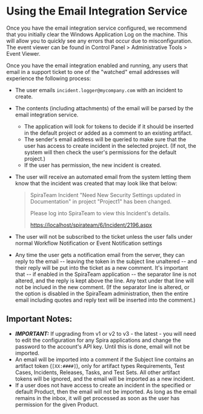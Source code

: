 
# Using the Email Integration Service

Once you have the email integration service configured, we recommend that you initially clear the Windows Application Log on the machine. This will allow you to quickly see any errors that occur due to misconfiguration. The event viewer can be found in Control Panel > Administrative Tools > Event Viewer.

Once you have the email integration enabled and running, any users that email in a support ticket to one of the "watched" email addresses will experience the following process:

- The user emails `incident.logger@mycompany.com` with an incident to create.
- The contents (including attachments) of the email will be parsed by the email integration service.

    * The application will look for tokens to decide if it should be inserted in the default project or added as a comment to an existing artifact.
    * The sender's email address will be queried to make sure that the user has access to create incident in the selected project. (If not, the system will then check the user's permissions for the default project.)
    * If the user has permission, the new incident is created.

- The user will receive an automated email from the system letting them know that the incident was created that may look like that below:

    > SpiraTeam
    > Incident "Need New Security Settings updated in
    > Documentation" in project "Project1" has been changed.
    >
    > Please log into SpiraTeam to view this Incident's details.
    > 
    > <https://localhost/spirateam/6/Incident/2196.aspx>

- The user will not be subscribed to the ticket unless the user falls under normal Workflow Notification or Event Notification settings
- Any time the user gets a notification email from the server, they can reply to the email -- leaving the token in the subject line unaltered -- and their reply will be put into the ticket as a new comment. It's important that -- if enabled in the SpiraTeam application -- the separator line is not altered, and the reply is kept above the line. Any text under that line will not be inclued in the new comment. (If the separator line is altered, or the option is disabled in the SpiraTeam administration, then the entire email including quotes and reply text will be inserted into the comment.)


## Important Notes:
- ***IMPORTANT:*** If upgrading from v1 or v2 to v3 - the latest - you will need to edit the configuration for any Spira applications and change the password to the account's API key. Until this is done, email will not be imported.
- An email will be imported into a comment if the Subject line contains an artifact token (`[XX:####]`), only for artifact types Requirements, Test Cases, Incidents, Releases, Tasks, and Test Sets. All other artifact tokens will be ignored, and the email will be imported as a new incident.
- If a user does not have access to create an incident in the specified or default Product, then the email will not be imported. As long as the email remains in the inbox, it will get processed as soon as the user has permission for the given Product.
